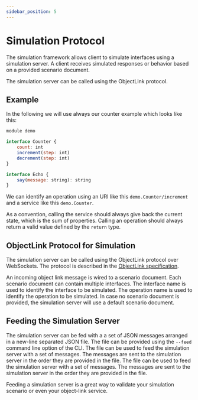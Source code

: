 ```yaml
---
sidebar_position: 5
---
```


# Simulation Protocol

The simulation framework allows client to simulate interfaces using a simulation server. A client receives simulated responses or behavior based on a provided scenario document. 

The simulation server can be called using the ObjectLink protocol.

## Example

In the following we will use always our counter example which looks like this:

```js
module demo

interface Counter {
    count: int
    increment(step: int)
    decrement(step: int)
}

interface Echo {
    say(message: string): string
}
```

We can identify an operation using an URI like this `demo.Counter/increment` and a service like this `demo.Counter`.

As a convention, calling the service should always give back the current state, which is the sum of properties. Calling an operation should always return a valid value defined by the `return` type.

## ObjectLink Protocol for Simulation

The simulation server can be called using the ObjectLink protocol over WebSockets. The protocol is described in the [ObjectLink specification](/docs/advanced/protocols/objectlink/intro).

An incoming object link message is wired to a scenario document. Each scenario document can contain multiple interfaces. The interface name is used to identify the interface to be simulated. The operation name is used to identify the operation to be simulated. In case no scenario document is provided, the simulation server will use a default scenario document.


## Feeding the Simulation Server

The simulation server can be fed with a a set of JSON messages arranged in a new-line separated JSON file. The file can be provided using the `--feed` command line option of the CLI. The file can be used to feed the simulation server with a set of messages. The messages are sent to the simulation server in the order they are provided in the file. The file can be used to feed the simulation server with a set of messages. The messages are sent to the simulation server in the order they are provided in the file.

Feeding a simulation server is a great way to validate your simulation scenario or even your object-link service.


